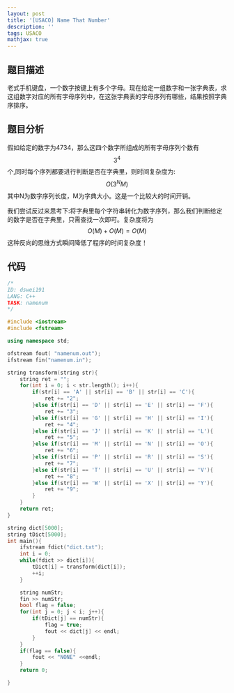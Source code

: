 ```yaml
---
layout: post
title: '[USACO] Name That Number'
description: ''
tags: USACO
mathjax: true
---
```


## 题目描述

老式手机键盘，一个数字按键上有多个字母。现在给定一组数字和一张字典表，求这组数字对应的所有字母序列中，在这张字典表的字母序列有哪些，结果按照字典序排序。

## 题目分析

假如给定的数字为4734，那么这四个数字所组成的所有字母序列个数有
$$
3^4
$$
个,同时每个序列都要进行判断是否在字典里，则时间复杂度为:
$$
O(3^NM)
$$
其中N为数字序列长度，M为字典大小。这是一个比较大的时间开销。

我们尝试反过来思考下:将字典里每个字符串转化为数字序列，那么我们判断给定的数字是否在字典里，只需查找一次即可。复杂度将为
$$
O(M) + O(M) = O(M)
$$
这种反向的思维方式瞬间降低了程序的时间复杂度！

## 代码

```c++
/*
ID: dswei191
LANG: C++
TASK: namenum
*/

#include <iostream>
#include <fstream>

using namespace std;

ofstream fout( "namenum.out");
ifstream fin("namenum.in");

string transform(string str){
    string ret = "";
    for(int i = 0; i < str.length(); i++){
        if(str[i] == 'A' || str[i] == 'B' || str[i] == 'C'){
            ret += "2";
        }else if(str[i] == 'D' || str[i] == 'E' || str[i] == 'F'){
            ret += "3";
        }else if(str[i] == 'G' || str[i] == 'H' || str[i] == 'I'){
            ret += "4";
        }else if(str[i] == 'J' || str[i] == 'K' || str[i] == 'L'){
            ret += "5";
        }else if(str[i] == 'M' || str[i] == 'N' || str[i] == 'O'){
            ret += "6";
        }else if(str[i] == 'P' || str[i] == 'R' || str[i] == 'S'){
            ret += "7";
        }else if(str[i] == 'T' || str[i] == 'U' || str[i] == 'V'){
            ret += "8";
        }else if(str[i] == 'W' || str[i] == 'X' || str[i] == 'Y'){
            ret += "9";
        }
    }
    return ret;
}

string dict[5000];
string tDict[5000];
int main(){
    ifstream fdict("dict.txt");
    int i = 0;
    while(fdict >> dict[i]){
        tDict[i] = transform(dict[i]);
        ++i;
    }

    string numStr;
    fin >> numStr;
    bool flag = false;
    for(int j = 0; j < i; j++){
        if(tDict[j] == numStr){
            flag = true;
            fout << dict[j] << endl;
        }
    }
    if(flag == false){
        fout << "NONE" <<endl;
    }
    return 0;

}
```
